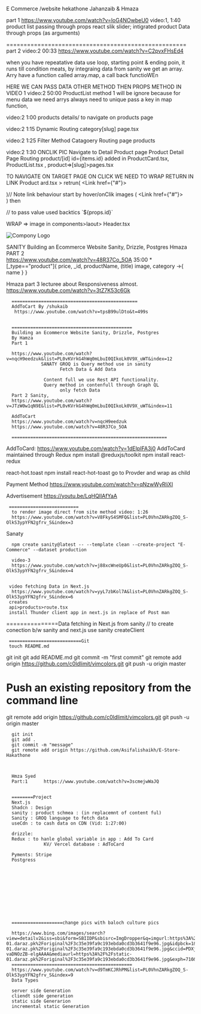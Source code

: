 E Commerce /website hekathone
Jahanzaib & Hmaza

part 1 
https://www.youtube.com/watch?v=loG4NOwbeU0
video:1, 1:40
product list passing through props
react slik slider;
intigrated product Data through props (as arguments)

====================================================
part 2
video:2 00:33
https://www.youtube.com/watch?v=C2pvxFHsEd4

when you have repeatative data use loop, starting point & ending poin, it runs till condition meats,
by integraing data from sanity we get an array. 
Arry have a function called array.map, a call back functioWEn 

HERE WE CAN PASS DATA OTHER METHOD THEN PROPS METHOD IN VIDEO 1
video:2 50:00
ProductList
method 1 will be ignore because for menu data we need arrys
always need to unique pass a key in map function,

video:2 1:00
products details/ to navigate on products page



video:2 1:15
Dynamic Routing
category[slug] page.tsx


video:2 1:25 Filter Method
Catagoery Routing page products

video:2 1:30 
ONCLIK PIC Navigate to Detail Product page 
Product Detail Page Routing
product/[id]
id={items.id}
added in ProductCard.tsx, ProductList.tsx , product=>[slug]>pages.tsx

TO NAVIGATE ON TARGET PAGE ON CLICK WE NEED TO WRAP RETURN IN LINK
Product ard.tsx >
retrun( <Link href={"#"}><div><div></Link>)// Note link behaviour start by hover/onClik images
( <Link href={"#"}><div><div></Link>) then 
<Link href={`/products/${props.id}`}> // to pass value used backtics `${props.id}`

WRAP => image in <Link> components>laout> Header.tsx
<Link href={"/"}>
      <Image src={logo} alt="Compony Logo" />
      </Link>


SANITY 
Building an Ecommerce Website Sanity, Drizzle, Postgres
Hmaza PART 2  
https://www.youtube.com/watch?v=48R37Co_5OA
35:00
*[_type=="product"]{
  price,
    _id, 
    productName,  (title)
    image,
    category ->{
      name
    }
}

Hmaza part 3 lecturee about Responsiveness almost. 
https://www.youtube.com/watch?v=3tZ7K53c6Gk



      ===============================================
      AddToCart By /shukaib
       https://www.youtube.com/watch?v=tpsB99ulDto&t=499s


      =============================================
      Building an Ecommerce Website Sanity, Drizzle, Postgres
      By Hamza
      Part 1
       
      https://www.youtube.com/watch?v=nqcH9eedzuk&list=PL0vKVrkG4hWq0mLbuI0QIkoLk0V9X_uWT&index=12
                 SANATY GROQ is Query method use in sanity
                        Fetch Data & Add Data

                  Content full we use Rest API functionality.
                  Query method in contenfull through Graph QL
                        only fetch Data
      Part 2 Sanity, 
      https://www.youtube.com/watch?v=JTzW0w1qN9E&list=PL0vKVrkG4hWq0mLbuI0QIkoLk0V9X_uWT&index=11

      AddToCart
      https://www.youtube.com/watch?v=nqcH9eedzuk
      https://www.youtube.com/watch?v=48R37Co_5OA

      ==========================================================




AddToCard:
https://www.youtube.com/watch?v=1dEIpIFA3j0
      AddToCard maintained through Redux
      npm install @reduxjs/toolkit
      npm install react-redux



react-hot.toast
npm install react-hot-toast
go to Provder and wrap as child


Payment Method
https://www.youtube.com/watch?v=qNzwWyRliXI

Advertisement
      https://youtu.be/LqHQlIAfYaA


     ==========================     
      to render image direct from site method video: 1:26
      https://www.youtube.com/watch?v=V8FkyS4SMFQ&list=PL0VhnZARkgZOQ_S-OlkS3ypYFN2gfrv_S&index=3

Sanaty

      npm create sanity@latest -- --template clean --create-project "E-Commerce" --dataset production

      video-3
      https://www.youtube.com/watch?v=j88xcWneUp0&list=PL0VhnZARkgZOQ_S-OlkS3ypYFN2gfrv_S&index=4
     

     video fetching Data in Next.js
      https://www.youtube.com/watch?v=yyL7zbKol7A&list=PL0VhnZARkgZOQ_S-OlkS3ypYFN2gfrv_S&index=6
     creates 
     api>products>route.tsx
     install Thunder client app in next.js in replace of Post man
     
     
===============Data fetching in Next.js from sanity
// to create conection b/w sanity and next.js use sanity createClient

     ===========================Git
     touch README.md
git init
git add README.md
git commit -m "first commit"
git remote add origin https://github.com/c0ldlimit/vimcolors.git
git push -u origin master
 
# Push an existing repository from the command line
 
git remote add origin https://github.com/c0ldlimit/vimcolors.git
git push -u origin master

      git init
      git add .
      git commit -m "message"
      git remote add origin https://github.com/Asifalishaikh/E-Store-Hakathone


      
      Hmza Syed
      Part:1      https://www.youtube.com/watch?v=3scmejwWaJQ


      ========Project 
      Next.js
      Shadcn : Design
      sanity : product schmea : (in replacemnt of content ful)
      Sanity : GROQ language to fetch data
      useCdn : to cash data on CDN (Vid: 1:27:00)

      drizzle:
      Redux : to hanle global variable in app : Add To Card
                  KV/ Vercel database : AdToCard      
      
      Pyments: Stripe
      Postgress











      ===================change pics with baloch culture pics
      
      https://www.bing.com/images/search?view=detailv2&iss=sbi&form=SBIIDP&sbisrc=ImgDropper&q=imgurl:https%3A%2F%2Fstatic-01.daraz.pk%2Foriginal%2F3c35e39fa9c193ebda0cd3b3641f9e96.jpg&idpbck=1&selectedindex=0&id=https%3A%2F%2Fstatic-01.daraz.pk%2Foriginal%2F3c35e39fa9c193ebda0cd3b3641f9e96.jpg&ccid=PDXjn6nB&simid=608000394197533917&ck=35D2A007F425D5A784942F4BBDA7FD69&thid=OIP.PDXjn6nBk-vaDNOzZB-elgAAAA&mediaurl=https%3A%2F%2Fstatic-01.daraz.pk%2Foriginal%2F3c35e39fa9c193ebda0cd3b3641f9e96.jpg&exph=710&expw=474&cdnurl=https%3A%2F%2Fth.bing.com%2Fth%2Fid%2FR.3c35e39fa9c193ebda0cd3b3641f9e96%3Frik%3D4j6pSh%252bu6MSGWw%26pid%3DImgRaw%26r%3D0&vt=2&sim=11
      =============================================
      https://www.youtube.com/watch?v=d9TmKCJRhPM&list=PL0VhnZARkgZOQ_S-OlkS3ypYFN2gfrv_S&index=9
      Data Types 

      server side Generation
      cliendt side generation
      static side Generarion
      incremental static Generation

      